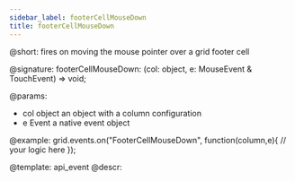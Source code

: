 ```yaml
---
sidebar_label: footerCellMouseDown
title: footerCellMouseDown
---          
```


@short: fires on moving the mouse pointer over a grid footer cell

@signature: footerCellMouseDown: (col: object, e: MouseEvent & TouchEvent) => void;

@params:
- col		object		an object with a column configuration
- e				Event		a native event object

@example:
grid.events.on("FooterCellMouseDown", function(column,e){
    // your logic here
});

@template: api_event
@descr:
